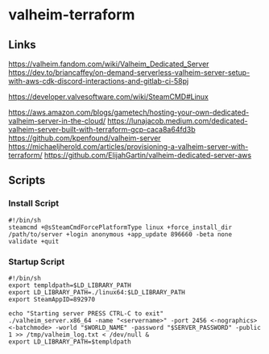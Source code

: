 # valheim-terraform

## Links

https://valheim.fandom.com/wiki/Valheim_Dedicated_Server
https://dev.to/briancaffey/on-demand-serverless-valheim-server-setup-with-aws-cdk-discord-interactions-and-gitlab-ci-58pj

https://developer.valvesoftware.com/wiki/SteamCMD#Linux

https://aws.amazon.com/blogs/gametech/hosting-your-own-dedicated-valheim-server-in-the-cloud/
https://lunajacob.medium.com/dedicated-valheim-server-built-with-terraform-gcp-caca8a64fd3b
https://github.com/kpenfound/valheim-server
https://michaeljherold.com/articles/provisioning-a-valheim-server-with-terraform/
https://github.com/ElijahGartin/valheim-dedicated-server-aws
## Scripts

### Install Script

    #!/bin/sh
    steamcmd +@sSteamCmdForcePlatformType linux +force_install_dir /path/to/server +login anonymous +app_update 896660 -beta none validate +quit

### Startup Script

    #!/bin/sh
    export templdpath=$LD_LIBRARY_PATH  
    export LD_LIBRARY_PATH=./linux64:$LD_LIBRARY_PATH  
    export SteamAppID=892970

    echo "Starting server PRESS CTRL-C to exit"  
    ./valheim_server.x86_64 -name "<servername>" -port 2456 <-nographics> <-batchmode> -world "$WORLD_NAME" -password "$SERVER_PASSWORD" -public 1 >> /tmp/valheim_log.txt < /dev/null &  
    export LD_LIBRARY_PATH=$templdpath